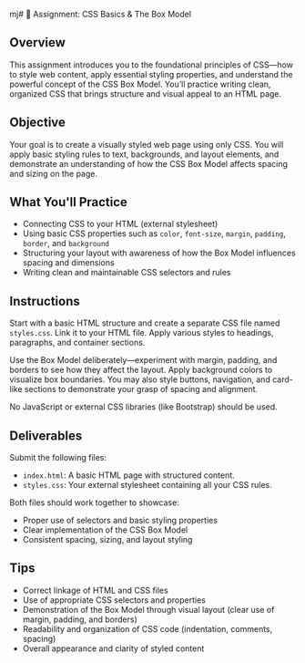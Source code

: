 mj# 🎨 Assignment: CSS Basics & The Box Model

## Overview

This assignment introduces you to the foundational principles of CSS—how to style web content, apply essential styling properties, and understand the powerful concept of the CSS Box Model. You’ll practice writing clean, organized CSS that brings structure and visual appeal to an HTML page.

## Objective

Your goal is to create a visually styled web page using only CSS. You will apply basic styling rules to text, backgrounds, and layout elements, and demonstrate an understanding of how the CSS Box Model affects spacing and sizing on the page.

## What You'll Practice

* Connecting CSS to your HTML (external stylesheet)
* Using basic CSS properties such as `color`, `font-size`, `margin`, `padding`, `border`, and `background`
* Structuring your layout with awareness of how the Box Model influences spacing and dimensions
* Writing clean and maintainable CSS selectors and rules

## Instructions

Start with a basic HTML structure and create a separate CSS file named `styles.css`. Link it to your HTML file. Apply various styles to headings, paragraphs, and container sections.

Use the Box Model deliberately—experiment with margin, padding, and borders to see how they affect the layout. Apply background colors to visualize box boundaries. You may also style buttons, navigation, and card-like sections to demonstrate your grasp of spacing and alignment.

No JavaScript or external CSS libraries (like Bootstrap) should be used.

## Deliverables

Submit the following files:

* `index.html`: A basic HTML page with structured content.
* `styles.css`: Your external stylesheet containing all your CSS rules.

Both files should work together to showcase:

* Proper use of selectors and basic styling properties
* Clear implementation of the CSS Box Model
* Consistent spacing, sizing, and layout styling

## Tips

* Correct linkage of HTML and CSS files
* Use of appropriate CSS selectors and properties
* Demonstration of the Box Model through visual layout (clear use of margin, padding, and borders)
* Readability and organization of CSS code (indentation, comments, spacing)
* Overall appearance and clarity of styled content
